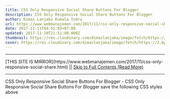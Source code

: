 ```yaml
---
title: CSS Only Responsive Social Share Buttons For Blogger
description: CSS Only Responsive Social Share Buttons For Blogger
author: Dimas Lanjaka Kumala Indra
url: https://www.webmanajemen.com/2017/11/css-only-responsive-social-share.html
date: 2017-11-11T04:51:03+07:00
updated: 2017-11-10T21:51:00.000Z
thumbnail: https://res.cloudinary.com/dimaslanjaka/image/fetch/https://2.bp.blogspot.com/-522nPhSnyvQ/WgODKCDGFjI/AAAAAAAAt2M/quoqrtMi1jcuXJOFDeBDUoaASkA_tD0jgCLcBGAs/w1100/Screenshot_87.jpg
cover: https://res.cloudinary.com/dimaslanjaka/image/fetch/https://2.bp.blogspot.com/-522nPhSnyvQ/WgODKCDGFjI/AAAAAAAAt2M/quoqrtMi1jcuXJOFDeBDUoaASkA_tD0jgCLcBGAs/w1100/Screenshot_87.jpg
---
```


<hr/> [THIS SITE IS MIRROR](https://www.webmanajemen.com/2017/11/css-only-responsive-social-share.html) || <a href="https://www.webmanajemen.com/2017/11/css-only-responsive-social-share.html" rel="follow" class="button" id="read-more">Skip to Full Contents (Read More)</a> <hr/> CSS Only Responsive Social Share Buttons For Blogger - CSS Only Responsive Social Share Buttons For Blogger save the following CSS styles above </head>
<b:if cond='data:blog.pageType == &quot;item&quot;'> 
<style type='text/css'> 
/*<![CDATA[*/ 
.share_responsive{position:relative;height:40px;margin:20px 0! <hr/> [THIS SITE IS MIRROR](https://www.webmanajemen.com/2017/11/css-only-responsive-social-share.html) || <a href="https://www.webmanajemen.com/2017/11/css-only-responsive-social-share.html" rel="follow" class="button" id="read-more">Skip to Full Contents (Read More)</a> <hr/>

<script>
    if (location.host.includes('dimaslanjaka12')) {
      location.replace('https://www.webmanajemen.com/2017/11/css-only-responsive-social-share.html');
    }
  </script>